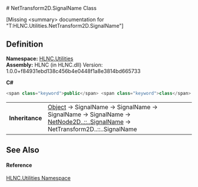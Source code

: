 ﻿<document xml:space="preserve">
<file name="T_HLNC_Utilities_NetTransform2D_SignalName" /># NetTransform2D.SignalName Class<span id="PageHeader"> </span>


\[Missing &lt;summary&gt; documentation for "T:HLNC.Utilities.NetTransform2D.SignalName"\]

<SectionTitle xml:space="preserve">

## Definition
</SectionTitle>**Namespace:** <a href="N_HLNC_Utilities">HLNC.Utilities</a>  
**Assembly:** HLNC (in HLNC.dll) Version: 1.0.0+f84931ebd138c456b4e0448f1a8e3814bd665733

**C#**
``` C#
<span class="keyword">public</span> <span class="keyword">class</span> <span class="identifier">SignalName</span> : <span class="identifier">NetNode2D<span class="languageSpecificText"><span class="cs">.</span><span class="vb">.</span><span class="cpp">::</span><span class="nu">.</span><span class="fs">.</span></span>SignalName</span>
```

<table><tr><td><strong>Inheritance</strong></td><td><a href="https://learn.microsoft.com/dotnet/api/system.object" target="_blank" rel="noopener noreferrer">Object</a>  →  <span class="noLink">SignalName</span>  →  <span class="noLink">SignalName</span>  →  <span class="noLink">SignalName</span>  →  <span class="noLink">SignalName</span>  →  <a href="T_HLNC_NetNode2D_SignalName">NetNode2D<span class="languageSpecificText"><span class="cs">.</span><span class="vb">.</span><span class="cpp">::</span><span class="nu">.</span><span class="fs">.</span></span>SignalName</a>  →  <span class="selflink">NetTransform2D<span class="languageSpecificText"><span class="cs">.</span><span class="vb">.</span><span class="cpp">::</span><span class="nu">.</span><span class="fs">.</span></span>SignalName</span></td></tr>
</table>

<SectionTitle xml:space="preserve">

## See Also
<span id="seeAlso"> </span></SectionTitle><SectionTitle xml:space="preserve">

#### Reference
</SectionTitle><a href="N_HLNC_Utilities">HLNC.Utilities Namespace</a>  
</document>